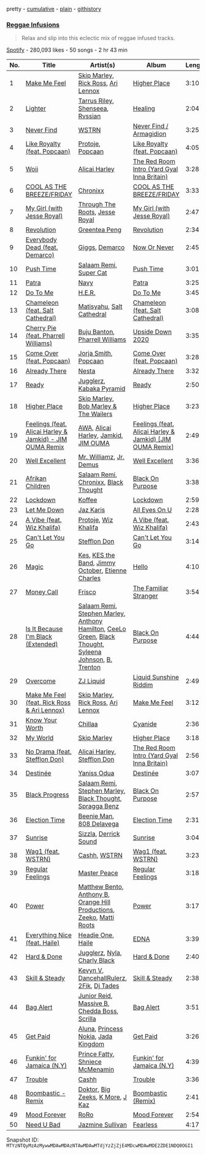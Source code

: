 pretty - [cumulative](/playlists/cumulative/37i9dQZF1DWSkkUxEhrBdF.md) - [plain](/playlists/plain/37i9dQZF1DWSkkUxEhrBdF) - [githistory](https://github.githistory.xyz/mackorone/spotify-playlist-archive/blob/main/playlists/plain/37i9dQZF1DWSkkUxEhrBdF)

### [Reggae Infusions](https://open.spotify.com/playlist/37i9dQZF1DWSkkUxEhrBdF)

> Relax and slip into this eclectic mix of reggae infused tracks.

[Spotify](https://open.spotify.com/user/spotify) - 280,093 likes - 50 songs - 2 hr 43 min

| No. | Title | Artist(s) | Album | Length |
|---|---|---|---|---|
| 1 | [Make Me Feel](https://open.spotify.com/track/7AMZspzuS0GTepZu4EBc9f) | [Skip Marley](https://open.spotify.com/artist/4ryoUS0W8qXokfMxrlJt6O), [Rick Ross](https://open.spotify.com/artist/1sBkRIssrMs1AbVkOJbc7a), [Ari Lennox](https://open.spotify.com/artist/1vaQ6v3pOFxAIrFoPrAcom) | [Higher Place](https://open.spotify.com/album/3LrRzezQmsqxC2eyqVvdAr) | 3:10 |
| 2 | [Lighter](https://open.spotify.com/track/7CUN0vUHWCCC6k0q7VetJe) | [Tarrus Riley](https://open.spotify.com/artist/4frHO7KPcfMjhnVdIMJ98c), [Shenseea](https://open.spotify.com/artist/1OFOShsIbhy1l5x73yuVyB), [Rvssian](https://open.spotify.com/artist/1fctva4kpRbg2k3v7kwRuS) | [Healing](https://open.spotify.com/album/7ney1rLIvPE3TkvYPS0fDz) | 2:04 |
| 3 | [Never Find](https://open.spotify.com/track/3XdmxkGq16K3L1VcKChi57) | [WSTRN](https://open.spotify.com/artist/5nSAh3wlH7VaqpnkiMjzDs) | [Never Find / Armagidion](https://open.spotify.com/album/2L9yHTn8KvFuPKvMvPGAET) | 3:25 |
| 4 | [Like Royalty \(feat\. Popcaan\)](https://open.spotify.com/track/4ezz5XTWn8PPTuDagSM8pH) | [Protoje](https://open.spotify.com/artist/7BGR8y1VZAWK2oR4zD9COr), [Popcaan](https://open.spotify.com/artist/62DmErcU7dqZbJaDqwsqzR) | [Like Royalty \(feat\. Popcaan\)](https://open.spotify.com/album/1vRu5xDjU8UI01GFdvWrnP) | 4:05 |
| 5 | [Woii](https://open.spotify.com/track/10J8eHB9Yajz8NODmjpjvt) | [Alicai Harley](https://open.spotify.com/artist/4HIgMgldxGG0v8nSDWJrnh) | [The Red Room Intro \(Yard Gyal Inna Britain\)](https://open.spotify.com/album/0x2r34IBmG1VXaOZK7TRTH) | 3:28 |
| 6 | [COOL AS THE BREEZE/FRIDAY](https://open.spotify.com/track/68Hl1nI7Ico8cgwkBtA9Fg) | [Chronixx](https://open.spotify.com/artist/2oZcMYiKpjaA2Et5mU3RPP) | [COOL AS THE BREEZE/FRIDAY](https://open.spotify.com/album/6q8ljQkUDzmBIrEqqXIB8m) | 3:33 |
| 7 | [My Girl \(with Jesse Royal\)](https://open.spotify.com/track/7aoFX5COiBtWVtPrICoIPN) | [Through The Roots](https://open.spotify.com/artist/3kXFPAfFzG0LrudmtGM6Yc), [Jesse Royal](https://open.spotify.com/artist/4aXUVIuNCDbLoRAYfuVDi1) | [My Girl \(with Jesse Royal\)](https://open.spotify.com/album/7oJPNVO1uedU2le7WqIFFq) | 2:47 |
| 8 | [Revolution](https://open.spotify.com/track/3FkhhQ3raWD4sMZBttYqzq) | [Greentea Peng](https://open.spotify.com/artist/5z9wLR0RGBcWMXr4fCZW0K) | [Revolution](https://open.spotify.com/album/1e6ABIXpYwNkTzaaJ5SHD0) | 2:34 |
| 9 | [Everybody Dead \(feat\. Demarco\)](https://open.spotify.com/track/5lBbcqyb8yJ0XRYF6Dw8tb) | [Giggs](https://open.spotify.com/artist/3S0tlB4fE7ChxI2pWz8Xip), [Demarco](https://open.spotify.com/artist/0af5VM6xubf8EXKvoG35x6) | [Now Or Never](https://open.spotify.com/album/5REuIeh4EBrkU0Nrz3n5jT) | 2:45 |
| 10 | [Push Time](https://open.spotify.com/track/4qeMtlPANjhEHKWm3VhmyK) | [Salaam Remi](https://open.spotify.com/artist/0rlS0SzVFk8BoiAW0fGBbN), [Super Cat](https://open.spotify.com/artist/7hHDN8REbPLpv46ROortOM) | [Push Time](https://open.spotify.com/album/0hG4yN1bfY9KhQcnUTQSDG) | 3:01 |
| 11 | [Patra](https://open.spotify.com/track/5dSVsizLbphK8OAJeMexof) | [Navy](https://open.spotify.com/artist/5lcuEyOhY94UGnsCgzTFao) | [Patra](https://open.spotify.com/album/78rDbpH7vb5bD8nBXrZFxz) | 3:25 |
| 12 | [Do To Me](https://open.spotify.com/track/0CmQgwV3Bmzh9nZb9TNVEI) | [H.E.R.](https://open.spotify.com/artist/3Y7RZ31TRPVadSFVy1o8os) | [Do To Me](https://open.spotify.com/album/6b9SrV7fOCmUubzvBQvRVg) | 3:45 |
| 13 | [Chameleon \(feat\. Salt Cathedral\)](https://open.spotify.com/track/0DcmjBeZnsf97sdVsTgqIk) | [Matisyahu](https://open.spotify.com/artist/5eyMzR1hYiEZtN2c9ly2kw), [Salt Cathedral](https://open.spotify.com/artist/1HhSYZFNNPTTZuOlSfZUJP) | [Chameleon \(feat\. Salt Cathedral\)](https://open.spotify.com/album/5z0NKs8Nb8dAPfZywEJjAi) | 3:08 |
| 14 | [Cherry Pie \(feat\. Pharrell Williams\)](https://open.spotify.com/track/5qEkTgdOkGbGiy00IPuEFo) | [Buju Banton](https://open.spotify.com/artist/4wLAjfeqAsV66AocWNcowA), [Pharrell Williams](https://open.spotify.com/artist/2RdwBSPQiwcmiDo9kixcl8) | [Upside Down 2020](https://open.spotify.com/album/0gZau2nRsooGhfgul60N4l) | 3:35 |
| 15 | [Come Over \(feat\. Popcaan\)](https://open.spotify.com/track/58mtgcQVZ56NgWHKsN94nD) | [Jorja Smith](https://open.spotify.com/artist/1CoZyIx7UvdxT5c8UkMzHd), [Popcaan](https://open.spotify.com/artist/62DmErcU7dqZbJaDqwsqzR) | [Come Over \(feat\. Popcaan\)](https://open.spotify.com/album/6sYqQ3Pem0Ml376lKx545S) | 3:28 |
| 16 | [Already There](https://open.spotify.com/track/67MpXN05qxu09WaM98n6RD) | [Nesta](https://open.spotify.com/artist/0TWVX68OyQscge2TZzChPx) | [Already There](https://open.spotify.com/album/2Yz7RFQXL1Ug3lkv2OXbgN) | 3:32 |
| 17 | [Ready](https://open.spotify.com/track/6VDgMJdCeStxNkwBr6AQB3) | [Jugglerz](https://open.spotify.com/artist/5dM0ApSI0k1TcOseiik0sY), [Kabaka Pyramid](https://open.spotify.com/artist/10p1CDVyRIkR2ybAu7SbVH) | [Ready](https://open.spotify.com/album/4vDMTgy7svuDfJK5nXHPtu) | 2:50 |
| 18 | [Higher Place](https://open.spotify.com/track/6jQB97LaIftgb81KhkisXl) | [Skip Marley](https://open.spotify.com/artist/4ryoUS0W8qXokfMxrlJt6O), [Bob Marley & The Wailers](https://open.spotify.com/artist/2QsynagSdAqZj3U9HgDzjD) | [Higher Place](https://open.spotify.com/album/3LrRzezQmsqxC2eyqVvdAr) | 3:23 |
| 19 | [Feelings \(feat\. Alicai Harley & Jamkid\) \- JIM OUMA Remix](https://open.spotify.com/track/5VhyyFcqviM5GP4tyyvTaM) | [AWA](https://open.spotify.com/artist/0dR988NNn8lrFhXTOxyJfZ), [Alicai Harley](https://open.spotify.com/artist/4HIgMgldxGG0v8nSDWJrnh), [Jamkid](https://open.spotify.com/artist/1AXqKV1nhx3eMcHzD5pNVx), [JIM OUMA](https://open.spotify.com/artist/0Q7lBZA5qBXAvkSVS4Ytt7) | [Feelings \(feat\. Alicai Harley & Jamkid\) \[JIM OUMA Remix\]](https://open.spotify.com/album/0PLR56CJlrhyskk6UCye6M) | 2:49 |
| 20 | [Well Excellent](https://open.spotify.com/track/7uX7niEFrJFmj3SFHsnwkL) | [Mr\. Williamz](https://open.spotify.com/artist/3iL52u3kr14P6cTpB0VuEs), [Jr\. Demus](https://open.spotify.com/artist/2P7kXO4UzC2NHSHRmtdWlb) | [Well Excellent](https://open.spotify.com/album/4of34K5GjdYXRcfLKwjHKG) | 3:36 |
| 21 | [Afrikan Children](https://open.spotify.com/track/4c8z56rvgeuTfJ7Pm9XGeE) | [Salaam Remi](https://open.spotify.com/artist/0rlS0SzVFk8BoiAW0fGBbN), [Chronixx](https://open.spotify.com/artist/2oZcMYiKpjaA2Et5mU3RPP), [Black Thought](https://open.spotify.com/artist/6DJEUXZm0e2rAohdoZ5Voo) | [Black On Purpose](https://open.spotify.com/album/5lFtGwlHH9ek0vfIeNXg4E) | 3:38 |
| 22 | [Lockdown](https://open.spotify.com/track/0izUjTuDrUy2FgQOSRALSU) | [Koffee](https://open.spotify.com/artist/1gWjcmBsveEYMxOZ0VRi32) | [Lockdown](https://open.spotify.com/album/0tJs3Wig9YBdDG8jGKeLq6) | 2:59 |
| 23 | [Let Me Down](https://open.spotify.com/track/7FomypRpFKzSIBOX338U4P) | [Jaz Karis](https://open.spotify.com/artist/4rDcfb3TEWyx0BKdzKG24I) | [All Eyes On U](https://open.spotify.com/album/2umS0zGMtYWdzitt9wwqqg) | 2:28 |
| 24 | [A Vibe \(feat\. Wiz Khalifa\)](https://open.spotify.com/track/6gkepFIH72ZdSIAjtvS7ZV) | [Protoje](https://open.spotify.com/artist/7BGR8y1VZAWK2oR4zD9COr), [Wiz Khalifa](https://open.spotify.com/artist/137W8MRPWKqSmrBGDBFSop) | [A Vibe \(feat\. Wiz Khalifa\)](https://open.spotify.com/album/6bTB8c23Zg98mJNN5wx5bw) | 2:43 |
| 25 | [Can't Let You Go](https://open.spotify.com/track/5YmPSElBlLt0Yy1zPOUGqi) | [Stefflon Don](https://open.spotify.com/artist/2ExGrw6XpbtUAJHTLtUXUD) | [Can't Let You Go](https://open.spotify.com/album/3x7XvqGzt8oR9Gm0x4r2wV) | 3:14 |
| 26 | [Magic](https://open.spotify.com/track/2md0a0rA0bpwS45hy6suj4) | [Kes](https://open.spotify.com/artist/7E6r9S8qCRfZVCjF1A8do6), [KES the Band](https://open.spotify.com/artist/1dghdU4VhWh2b4BMf3scHH), [Jimmy October](https://open.spotify.com/artist/7ymbjgoFo1FSdcVCKjxQUn), [Etienne Charles](https://open.spotify.com/artist/4JykHd21q5YnsKDekqnqD3) | [Hello](https://open.spotify.com/album/3pIpTzmFJulw4vtUQ3oEQA) | 4:10 |
| 27 | [Money Call](https://open.spotify.com/track/4Xa68Oy7He9wkodJuRQEXW) | [Frisco](https://open.spotify.com/artist/1AKNroq6zJX4DlJaA0dcKw) | [The Familiar Stranger](https://open.spotify.com/album/31r2AedXvvd13nNpVRfcC6) | 3:54 |
| 28 | [Is It Because I'm Black \(Extended\)](https://open.spotify.com/track/4u73Jz0oUWodHCW4HIqJo2) | [Salaam Remi](https://open.spotify.com/artist/0rlS0SzVFk8BoiAW0fGBbN), [Stephen Marley](https://open.spotify.com/artist/0CIwCGmQMqHqiblnZlFia1), [Anthony Hamilton](https://open.spotify.com/artist/2DzRMyWgjuMbYvt5BLbpCo), [CeeLo Green](https://open.spotify.com/artist/5nLYd9ST4Cnwy6NHaCxbj8), [Black Thought](https://open.spotify.com/artist/6DJEUXZm0e2rAohdoZ5Voo), [Syleena Johnson](https://open.spotify.com/artist/1lE6SEy8f84Zhjvp7r8yTD), [B\. Trenton](https://open.spotify.com/artist/61MrlHthfjJXkkdegGOrvh) | [Black On Purpose](https://open.spotify.com/album/5lFtGwlHH9ek0vfIeNXg4E) | 4:44 |
| 29 | [Overcome](https://open.spotify.com/track/1pYsH4fPMAtfGohBWq6rdZ) | [ZJ Liquid](https://open.spotify.com/artist/32EMPFuSw1tkuAxXxGh2CU) | [Liquid Sunshine Riddim](https://open.spotify.com/album/4bwzaSm0GBbWeZUSEp8jVW) | 2:49 |
| 30 | [Make Me Feel \(feat\. Rick Ross & Ari Lennox\)](https://open.spotify.com/track/683pmH1N542FzPKKvs0Aqs) | [Skip Marley](https://open.spotify.com/artist/4ryoUS0W8qXokfMxrlJt6O), [Rick Ross](https://open.spotify.com/artist/1sBkRIssrMs1AbVkOJbc7a), [Ari Lennox](https://open.spotify.com/artist/1vaQ6v3pOFxAIrFoPrAcom) | [Make Me Feel](https://open.spotify.com/album/5debgHMJNijFtEvXbR6LS0) | 3:12 |
| 31 | [Know Your Worth](https://open.spotify.com/track/215G1JMk2keJwZDGbDipB5) | [Chillaa](https://open.spotify.com/artist/5vUrBWaEq2yr4OgnEpOJHB) | [Cyanide](https://open.spotify.com/album/33kvQqrm25RLUv1c68lFFd) | 2:36 |
| 32 | [My World](https://open.spotify.com/track/3acMAUnwxMKfuXIt3SNqDw) | [Skip Marley](https://open.spotify.com/artist/4ryoUS0W8qXokfMxrlJt6O) | [Higher Place](https://open.spotify.com/album/3LrRzezQmsqxC2eyqVvdAr) | 3:18 |
| 33 | [No Drama \(feat\. Stefflon Don\)](https://open.spotify.com/track/5IwPk4BR6mHHtutEFaWtSi) | [Alicai Harley](https://open.spotify.com/artist/4HIgMgldxGG0v8nSDWJrnh), [Stefflon Don](https://open.spotify.com/artist/2ExGrw6XpbtUAJHTLtUXUD) | [The Red Room Intro \(Yard Gyal Inna Britain\)](https://open.spotify.com/album/0x2r34IBmG1VXaOZK7TRTH) | 2:56 |
| 34 | [Destinée](https://open.spotify.com/track/7gZ2bijt8bdXqHa846b3W9) | [Yaniss Odua](https://open.spotify.com/artist/4DIUpxntUKirdKs79Cpjrl) | [Destinée](https://open.spotify.com/album/6zkB1pBwzHuRUlsRtBqgqD) | 3:07 |
| 35 | [Black Progress](https://open.spotify.com/track/5E9iIUkJfw9z1IrUkThMbK) | [Salaam Remi](https://open.spotify.com/artist/0rlS0SzVFk8BoiAW0fGBbN), [Stephen Marley](https://open.spotify.com/artist/0CIwCGmQMqHqiblnZlFia1), [Black Thought](https://open.spotify.com/artist/6DJEUXZm0e2rAohdoZ5Voo), [Spragga Benz](https://open.spotify.com/artist/2RUW6D53228zMHAXjaQI8f) | [Black On Purpose](https://open.spotify.com/album/5lFtGwlHH9ek0vfIeNXg4E) | 2:57 |
| 36 | [Election Time](https://open.spotify.com/track/5wBauhWmIU3IbThhEl05zg) | [Beenie Man](https://open.spotify.com/artist/4L3GTE04bW5N7azA9QPhjA), [808 Delavega](https://open.spotify.com/artist/3dPuXCO7uQLHphYgFzUXCJ) | [Election Time](https://open.spotify.com/album/3QyJ6rtQyRluGQKo8a6lRS) | 2:31 |
| 37 | [Sunrise](https://open.spotify.com/track/6s2oKDMKjbJy2Jq5q3Iej6) | [Sizzla](https://open.spotify.com/artist/72T7x96EAqN2UWvAgobYfv), [Derrick Sound](https://open.spotify.com/artist/6K2wSa8g588RRkVb0ZPkqo) | [Sunrise](https://open.spotify.com/album/4eZqd5GZGYhX98s7Z8ciG3) | 3:04 |
| 38 | [Wag1 \(feat\. WSTRN\)](https://open.spotify.com/track/3ewnXMFcLUCoYkWvxsUA5K) | [Cashh](https://open.spotify.com/artist/1CTdJErNqnCWNwtxJmleua), [WSTRN](https://open.spotify.com/artist/5nSAh3wlH7VaqpnkiMjzDs) | [Wag1 \(feat\. WSTRN\)](https://open.spotify.com/album/3A7uzh4630SBNb4nUfhrz5) | 3:23 |
| 39 | [Regular Feelings](https://open.spotify.com/track/2T6Dh7NJFqxsIqY2kR01dR) | [Master Peace](https://open.spotify.com/artist/4GNHtO2iEJ09r4JNTlqnO9) | [Regular Feelings](https://open.spotify.com/album/5mdHED7haw2lEssZMGjikQ) | 3:18 |
| 40 | [Power](https://open.spotify.com/track/2LiIsHtBfKGEEdqGI8rxca) | [Matthew Bento](https://open.spotify.com/artist/1lz8mmm4zJ07PO9sgaNjdY), [Anthony B](https://open.spotify.com/artist/7Lij2ZLJJQOfGojVR3Wmqa), [Orange Hill Productions](https://open.spotify.com/artist/151jcpHFIGIuCFuyzBlzAU), [Zeeko](https://open.spotify.com/artist/6H1vOlDzWIDHEGiGQKyREh), [Matti Roots](https://open.spotify.com/artist/7pwS9nfrHRpGrE2F7xz6FB) | [Power](https://open.spotify.com/album/4aMCCyhZdPoXWh3yeAjQPB) | 3:17 |
| 41 | [Everything Nice \(feat\. Haile\)](https://open.spotify.com/track/5bM9BQznXZ4zAvrDlaws6m) | [Headie One](https://open.spotify.com/artist/6UCQYrcJ6wab6gnQ89OJFh), [Haile](https://open.spotify.com/artist/48Zl8yw6YhIsymNwvNMlnM) | [EDNA](https://open.spotify.com/album/066XCkY2VUxaJHf5g3tHJx) | 3:39 |
| 42 | [Hard & Done](https://open.spotify.com/track/50ZQ13cDPuFaSXfWdPwa5n) | [Jugglerz](https://open.spotify.com/artist/5dM0ApSI0k1TcOseiik0sY), [Nyla](https://open.spotify.com/artist/4VZY0nxYMSNotbS7WjNVQy), [Charly Black](https://open.spotify.com/artist/5sK8BsvyDl4TFA6KaBf8or) | [Hard & Done](https://open.spotify.com/album/2mdQ5xNL2QOBniNeHrhIDY) | 2:40 |
| 43 | [Skill & Steady](https://open.spotify.com/track/65dhZDMJ4eifxYqJjERBFW) | [Kevyn V](https://open.spotify.com/artist/3Ny44fCQVoy3gEwdyMqAUu), [DancehallRulerz](https://open.spotify.com/artist/7vKTly2ufzt1vPBUKvuuDh), [2Fik](https://open.spotify.com/artist/3TmucDSfk9ChMNebAXrYyO), [Dj Tades](https://open.spotify.com/artist/1zkwng6zki0lHoikDdfsHf) | [Skill & Steady](https://open.spotify.com/album/4hOYiwVEgniVVhVSC1Sflg) | 2:38 |
| 44 | [Bag Alert](https://open.spotify.com/track/6HFqBbXr8AmRZ8gpEAAk7x) | [Junior Reid](https://open.spotify.com/artist/0qPUDOVD0aYR2lmCilnscs), [Massive B](https://open.spotify.com/artist/36fJ2Mx3ktclhSlBbsUbFY), [Chedda Boss](https://open.spotify.com/artist/71Jv72IogW8lsFMr5GEG0z), [Scrilla](https://open.spotify.com/artist/58e1DU63g4ro3Ei0Nv0ieV) | [Bag Alert](https://open.spotify.com/album/14ZaLzBc24E2pNPP9sdEei) | 3:51 |
| 45 | [Get Paid](https://open.spotify.com/track/3CDFVcwAfqfgPz1p4R68bh) | [Aluna](https://open.spotify.com/artist/5ITI6SEoUZMIXXkzCfr4oE), [Princess Nokia](https://open.spotify.com/artist/6lay1nwbE6hTx1jivysUAL), [Jada Kingdom](https://open.spotify.com/artist/2FgooFaZzZy6PUyJImk0kG) | [Get Paid](https://open.spotify.com/album/1CALZisS03Xxfx04MijkvO) | 3:26 |
| 46 | [Funkin' for Jamaica \(N.Y\)](https://open.spotify.com/track/3krr9GWbBpnESJLoq8XUV7) | [Prince Fatty](https://open.spotify.com/artist/2KQRgrZISaDwQNpiLUTAnr), [Shniece McMenamin](https://open.spotify.com/artist/44odrjJUepZctaUDynBx8E) | [Funkin' for Jamaica \(N.Y\)](https://open.spotify.com/album/77HXxyvJZiCeCt3Byo0bhe) | 4:39 |
| 47 | [Trouble](https://open.spotify.com/track/3OuLmkQmyawqrMAC3w5Wjt) | [Cashh](https://open.spotify.com/artist/1CTdJErNqnCWNwtxJmleua) | [Trouble](https://open.spotify.com/album/4YALDeVXSEaWeqe9hHax86) | 3:36 |
| 48 | [Boombastic \- Remix](https://open.spotify.com/track/5sBg78mRFIU6RNIz68WSqe) | [Doktor](https://open.spotify.com/artist/39Oq22GIYJKzgCbCDbOnRl), [Big Zeeks](https://open.spotify.com/artist/1Vu6ENs1kZxIXu3AVsPfxz), [K More](https://open.spotify.com/artist/4UKS4Oy01hi0BkmFulT5LM), [J Kaz](https://open.spotify.com/artist/2hON2XzN5pQVjggGRTdEr4) | [Boombastic \(Remix\)](https://open.spotify.com/album/7r33xJoTInXGWmv4hZ3134) | 2:41 |
| 49 | [Mood Forever](https://open.spotify.com/track/1RxSIa8oMMPzBjjpKsgN3S) | [RoRo](https://open.spotify.com/artist/4AuHHsxMRVg7bXSgvlrAff) | [Mood Forever](https://open.spotify.com/album/3DDk8Okv8KjmnlOwSALaH9) | 2:54 |
| 50 | [Need U Bad](https://open.spotify.com/track/0Ri0LzOMJmqi9HGZE5cRYV) | [Jazmine Sullivan](https://open.spotify.com/artist/7gSjFKpVmDgC2MMsnN8CYq) | [Fearless](https://open.spotify.com/album/2V99Z0aZgSK6XTbh19UYTU) | 4:17 |

Snapshot ID: `MTYzNTQyMzAzMywwMDAwMDAzNTAwMDAwMTdjYzZjZjE4MDcwMDAwMDE2ZDE1NDQ0OGI1`